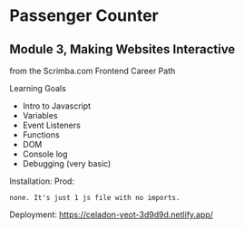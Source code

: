 # Passenger Counter
## Module 3, Making Websites Interactive
from the Scrimba.com Frontend Career Path

Learning Goals
* Intro to Javascript
* Variables
* Event Listeners
* Functions
* DOM
* Console log
* Debugging (very basic)

Installation: Prod:
```
none. It's just 1 js file with no imports.
```
Deployment: https://celadon-yeot-3d9d9d.netlify.app/
